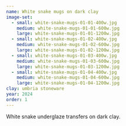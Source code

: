 ```yaml
---
name: White snake mugs on dark clay
image-set:
  - small: white-snake-mugs-01-01-400w.jpg
    medium: white-snake-mugs-01-01-600w.jpg
    large: white-snake-mugs-01-01-1200w.jpg
  - small: white-snake-mugs-01-02-400w.jpg
    medium: white-snake-mugs-01-02-600w.jpg
    large: white-snake-mugs-01-02-1200w.jpg
  - small: white-snake-mugs-01-03-400w.jpg
    medium: white-snake-mugs-01-03-600w.jpg
    large: white-snake-mugs-01-03-1200w.jpg
  - small: white-snake-mugs-01-04-400w.jpg
    medium: white-snake-mugs-01-04-600w.jpg
    large: white-snake-mugs-01-04-1200w.jpg
clay: umbria stoneware
year: 2024
order: 1
---
```


White snake underglaze transfers on dark clay.